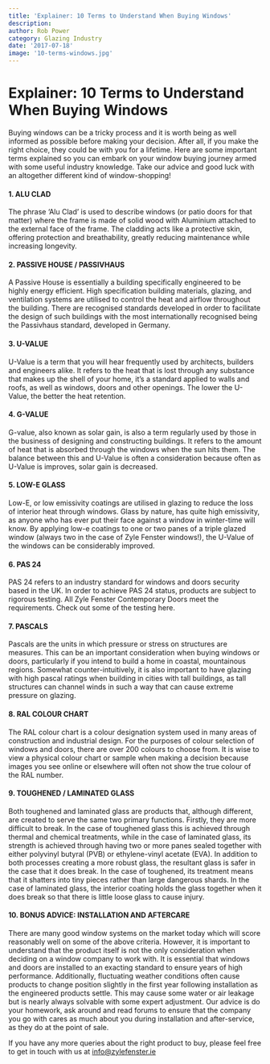 ```yaml
---
title: 'Explainer: 10 Terms to Understand When Buying Windows'
description: 
author: Rob Power
category: Glazing Industry
date: '2017-07-18'
image: '10-terms-windows.jpg'
---
```


# Explainer: 10 Terms to Understand When Buying Windows
Buying windows can be a tricky process and it is worth being as well informed as possible before making your decision. After all, if you make the right choice, they could be with you for a lifetime. Here are some important terms explained so you can embark on your window buying journey armed with some useful industry knowledge. Take our advice and good luck with an altogether different kind of window-shopping!

#### 1. ALU CLAD
The phrase ‘Alu Clad’ is used to describe windows (or patio doors for that matter) where the frame is made of solid wood with Aluminium attached to the external face of the frame. The cladding acts like a protective skin, offering protection and breathability, greatly reducing maintenance while increasing longevity.
#### 2. PASSIVE HOUSE / PASSIVHAUS
A Passive House is essentially a building specifically engineered to be highly energy efficient. High specification building materials, glazing, and ventilation systems are utilised to control the heat and airflow throughout the building. There are recognised standards developed in order to facilitate the design of such buildings with the most internationally recognised being the Passivhaus standard, developed in Germany.
#### 3. U-VALUE
U-Value is a term that you will hear frequently used by architects, builders and engineers alike. It refers to the heat that is lost through any substance that makes up the shell of your home, it’s a standard applied to walls and roofs, as well as windows, doors and other openings. The lower the U-Value, the better the heat retention.
#### 4. G-VALUE
G-value, also known as solar gain, is also a term regularly used by those in the business of designing and constructing buildings. It refers to the amount of heat that is absorbed through the windows when the sun hits them. The balance between this and U-Value is often a consideration because often as U-Value is improves, solar gain is decreased.
#### 5. LOW-E GLASS
Low-E, or low emissivity coatings are utilised in glazing to reduce the loss of interior heat through windows. Glass by nature, has quite high emissivity, as anyone who has ever put their face against a window in winter-time will know. By applying low-e coatings to one or two panes of a triple glazed window (always two in the case of Zyle Fenster windows!), the U-Value of the windows can be considerably improved.
#### 6. PAS 24
PAS 24 refers to an industry standard for windows and doors security based in the UK. In order to achieve PAS 24 status, products are subject to rigorous testing. All Zyle Fenster Contemporary Doors meet the requirements. Check out some of the testing here.
#### 7. PASCALS
Pascals are the units in which pressure or stress on structures are measures. This can be an important consideration when buying windows or doors, particularly if you intend to build a home in coastal, mountainous regions. Somewhat counter-intuitively, it is also important to have glazing with high pascal ratings when building in cities with tall buildings, as tall structures can channel winds in such a way that can cause extreme pressure on glazing.
#### 8. RAL COLOUR CHART
The RAL colour chart is a colour designation system used in many areas of construction and industrial design. For the purposes of colour selection of windows and doors, there are over 200 colours to choose from. It is wise to view a physical colour chart or sample when making a decision because images you see online or elsewhere will often not show the true colour of the RAL number.
#### 9. TOUGHENED / LAMINATED GLASS
Both toughened and laminated glass are products that, although different, are created to serve the same two primary functions. Firstly, they are more difficult to break. In the case of toughened glass this is achieved through thermal and chemical treatments, while in the case of laminated glass, its strength is achieved through having two or more panes sealed together with either polyvinyl butyral (PVB) or ethylene-vinyl acetate (EVA). In addition to both processes creating a more robust glass, the resultant glass is safer in the case that it does break. In the case of toughened, its treatment means that it shatters into tiny pieces rather than large dangerous shards. In the case of laminated glass, the interior coating holds the glass together when it does break so that there is little loose glass to cause injury.
#### 10. BONUS ADVICE: INSTALLATION AND AFTERCARE
There are many good window systems on the market today which will score reasonably well on some of the above criteria. However, it is important to understand that the product itself is not the only consideration when deciding on a window company to work with. It is essential that windows and doors are installed to an exacting standard to ensure years of high performance. Additionally, fluctuating weather conditions often cause products to change position slightly in the first year following installation as the engineered products settle. This may cause some water or air leakage but is nearly always solvable with some expert adjustment. Our advice is do your homework, ask around and read forums to ensure that the company you go with cares as much about you during installation and after-service, as they do at the point of sale.

If you have any more queries about the right product to buy, please feel free to get in touch with us at info@zylefenster.ie
